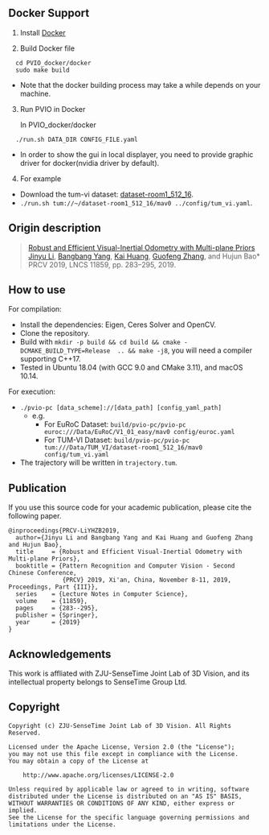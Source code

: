 ## Docker Support

1. Install [Docker](https://docs.docker.com/engine/install/ubuntu/)

2. Build Docker file
```
  cd PVIO_docker/docker
  sudo make build
```
* Note that the docker building process may take a while depends on your machine.

3. Run PVIO in Docker

    In PVIO_docker/docker
```
  ./run.sh DATA_DIR CONFIG_FILE.yaml
```
* In order to show the gui in local displayer, you need to provide graphic driver for docker(nvidia driver by default).

4. For example

* Download the tum-vi dataset: [dataset-room1_512_16](http://vision.in.tum.de/tumvi/exported/euroc/512_16/dataset-room1_512_16.tar).
* `./run.sh tum://~/dataset-room1_512_16/mav0 ../config/tum_vi.yaml`.

## Origin description

> [Robust and Efficient Visual-Inertial Odometry with Multi-plane Priors](http://www.cad.zju.edu.cn/home/gfzhang/projects/prcv2019-planeVIO.pdf)
> [Jinyu Li](https://github.com/itsuhane), [Bangbang Yang](https://github.com/ybbbbt), [Kai Huang](https://github.com/elegracer), [Guofeng Zhang](https://github.com/guofengzhang), and Hujun Bao*
> PRCV 2019, LNCS 11859, pp. 283–295, 2019.

## How to use

For compilation:

* Install the dependencies: Eigen, Ceres Solver and OpenCV.
* Clone the repository.
* Build with `mkdir -p build && cd build && cmake -DCMAKE_BUILD_TYPE=Release  .. && make -j8`, you will need a compiler supporting C++17.
* Tested in Ubuntu 18.04 (with GCC 9.0 and CMake 3.11), and macOS 10.14.

For execution:
* `./pvio-pc [data_scheme]://[data_path] [config_yaml_path]`
  * e.g.
    * For EuRoC Dataset: `build/pvio-pc/pvio-pc euroc:///Data/EuRoC/V1_01_easy/mav0 config/euroc.yaml`
    * For TUM-VI Dataset: `build/pvio-pc/pvio-pc tum:///Data/TUM_VI/dataset-room1_512_16/mav0 config/tum_vi.yaml`
* The trajectory will be written in `trajectory.tum`.

## Publication

If you use this source code for your academic publication, please cite the following paper.
```
@inproceedings{PRCV-LiYHZB2019,
  author={Jinyu Li and Bangbang Yang and Kai Huang and Guofeng Zhang and Hujun Bao},
  title     = {Robust and Efficient Visual-Inertial Odometry with Multi-plane Priors},
  booktitle = {Pattern Recognition and Computer Vision - Second Chinese Conference,
               {PRCV} 2019, Xi'an, China, November 8-11, 2019, Proceedings, Part {III}},
  series    = {Lecture Notes in Computer Science},
  volume    = {11859},
  pages     = {283--295},
  publisher = {Springer},
  year      = {2019}
}
```

## Acknowledgements

This work is affliated with ZJU-SenseTime Joint Lab of 3D Vision, and its intellectual property belongs to SenseTime Group Ltd.

## Copyright
```
Copyright (c) ZJU-SenseTime Joint Lab of 3D Vision. All Rights Reserved.

Licensed under the Apache License, Version 2.0 (the "License");
you may not use this file except in compliance with the License.
You may obtain a copy of the License at

    http://www.apache.org/licenses/LICENSE-2.0

Unless required by applicable law or agreed to in writing, software
distributed under the License is distributed on an "AS IS" BASIS,
WITHOUT WARRANTIES OR CONDITIONS OF ANY KIND, either express or implied.
See the License for the specific language governing permissions and
limitations under the License.
```
